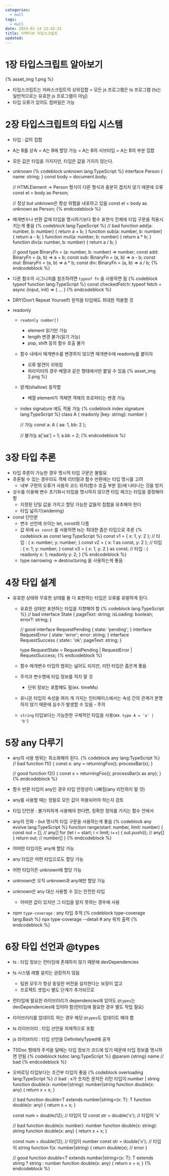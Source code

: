 ```yaml
---
categories:
  - null
tags:
  - null
date: 2024-01-14 22:42:31
title: 이펙티브 타입스크립트
updated:
---
```


# 1장 타입스크립트 알아보기

{% asset_img 1.png %}

- 타입스크립트는 자바스크립트의 상위집합
= 모든 js 프로그램은 ts 프로그램
(ts는 일반적으로는 유효한 js 프로그램이 아님)
- 타입 오류가 있어도 컴파일은 가능

# 2장 타입스크립트의 타입 시스템

- 타입 : 값의 집합
- A는 B를 상속
= A는 B에 할당 가능
= A는 B의 서브타입
= A는 B의 부분 집합
- 모든 값은 타입을 가지지만, 타입은 값을 가지지 않는다.

- unknown
{% codeblock unknown lang:TypeScript %}
	interface Person { name: string; }
    const body = document.body;
    
    // HTMLElement -> Person 형식이 다른 형식과 충분히 겹치치 않기 때문에 오류
    const el = body as Person;
    
    // 정상 but unknown은 항상 위험을 내포하고 있음
    const el = body as unknown as Person;
{% endcodeblock %}

- 매개변수나 반환 값에 타입을 명시하기보다 함수 표현식 전체에 타입 구문을 적용시키는게 좋음
{% codeblock lang:TypeScript %}
	// bad
	function add(a: number, b: number) { return a + b; }
	function sub(a: number, b: number) { return a - b; }
	function mul(a: number, b: number) { return a * b; }
	function div(a: number, b: number) { return a / b; }

	// good
	type BinaryFn = (a: number, b: number) => number;
	const add: BinaryFn = (a, b) => a + b;
	const sub: BinaryFn = (a, b) => a - b;
	const mul: BinaryFn = (a, b) => a * b;
	const div: BinaryFn = (a, b) => a / b;
{% endcodeblock %}

- 다른 함수의 시그니처를 참조하려면 `typeof fn` 을 사용하면 됨
{% codeblock typeof function lang:TypeScript %}
	const checkedFetch: typeof fetch = async (input, init) => { ... }
{% endcodeblock %}

- DRY(Don’t Repeat Yourself) 원칙을 타입에도 최대한 적용할 것
- readonly
	- `readonly number[]`
		- element 읽기만 가능
		- length 변경 불가(읽기 가능)
		- pop, shift 등의 함수 호출 불가
	- 함수 내에서 매개변수를 변경하지 않으면 매개변수에 readonly를 붙이자
		- 오류 발견이 쉬워짐
		- 파라미터의 경우 배열과 같은 형태에서만 붙일 수 있음
		{% asset_img 2.png %}
	- 얕게(shallow) 동작함
    	- 배열 element가 객체면 객체의 프로퍼티는 변경 가능
	- index signature 에도 적용 가능
	{% codeblock index signature lang:TypeScript %}
		class A {
			readonly [key: string]: number
		}

		// 가능
		const a: A {
			aa: 1,
			bb: 2
		};

		// 불가능
		a['aa'] = 1;
		a.bb = 2;
	{% endcodeblock %}

# 3장 타입 추론

- 타입 추론이 가능한 경우 명시적 타입 구문은 불필요
- 추론될 수 있는 경우라도 객체 리터럴과 함수 반환에는 타입 명시를 고려
    - 내부 구현의 오류가 사용자 코드 위치(함수 호출 부분 등)에 나타나는 것을 방지
- 상수를 이용해 변수 초기화시 타입을 명시하지 않으면 타입 체크는 타입을 결정해야 함
    - 지정된 단일 값을 가지고 할당 가능한 값들의 집합을 유추해야 한다
    - 타입 넓히기(widening)
- const 단언문
    - 변수 선언에 쓰이는 let, const와 다름
    - 값 뒤에 `as const` 를 사용하면 ts는 최대한 좁은 타입으로 추론
	{% codeblock as const lang:TypeScript %}
		const v1 = { x: 1, y: 2 }; // 타입 : { x: number; y: number; }
		const v2 = { x: 1 as const, y: 2 }; // 타입 : { x: 1; y: number; }
		const v3 = { x: 1, y: 2 } as const; // 타입 : { readonly x: 1; readonly y: 2; }
	{% endcodeblock %}
	- type narrowing -> destructuring 을 사용하는게 좋음

# 4장 타입 설계

- 유효한 상태와 무효한 상태를 둘 다 표현하는 타입은 오류를 유발하게 된다.
    - 유효한 상태만 표현하는 타입을 지향해야 함
	{% codeblock lang:TypeScript %}
		// bad
		interface State {
		pageText: string;
		isLoading: boolean;
		error?: string;
		}

		// good
		interface RequestPending { state: 'pending'; }
		interface RequestError { state: 'error'; error: string; }
		interface RequestSuccess { state:: 'ok'; pageText: string; }

		type RequestState = RequestPending | RequestError | RequestSuccess;
	{% endcodeblock %}
	- 함수 매개변수 타입의 범위는 넓어도 되지만, 리턴 타입은 좁은게 좋음
	- 주석과 변수명에 타입 정보를 적지 말 것
		- 단위 정보는 포함해도 됨(ex. timeMs)
	- 유니온 타입의 속성을 여러 개 가지는 인터페이스에서는 속성 간의 관계가 분명하지 않기 때문에 실수가 발생할 수 있음 - 주의
	- `string` 타입보다는 가능한한 구체적인 타입을 사용(ex. `type A = 'a' | 'b'`)

# 5장 any 다루기

- any의 사용 범위는 최소화해야 된다.
{% codeblock any lang:TypeScript %}
	// bad
	function f1() {
		const x: any = returningFoo();
		processBar(x);
	}

	// good
	function f2() {
		const x = returningFoo();
		processBar(x as any);
	}
{% endcodeblock %}
- 함수 반환 타입이 any인 경우 타입 안정성이 나빠짐(any 리턴하지 말 것)
- any를 사용할 때는 정말로 모든 값이 허용되어야 하는지 검토
- 타입 단언문 : 불가피하게 사용해야 한다면, 정확한 정의를 가지는 함수 안에서
- any의 진화 - but 명시적 타입 구문을 사용하는게 좋음
{% codeblock any evolve lang:TypeScript %}
	function range(start: number, limit: number) {
		const out = []; // any[]
		for (let i = start; i < limit; i++) {
			out.push(i); // any[]
		}
		return out; // number[]
	}
{% endcodeblock %}
- 어떠한 타입이든 any에 할당 가능
- any 타입은 어떤 타입으로도 할당 가능
- 어떤 타입이든 unknown에 할당 가능
- unknown은 오직 unknown과 any에만 할당 가능
- unknown은 any 대신 사용할 수 있는 안전한 타입
	- 어떠한 값이 있지만 그 타입을 알지 못하는 경우에 사용
- npm `type-coverage` : any 타입 추적
{% codeblock type-coverage lang:Bash %}
	npx type-coverage --detail # any 위치 출력
{% endcodeblock %}

# 6장 타입 선언과 @types

- ts : 타입 정보는 런타임에 존재하지 않기 때문에 devDependencies
- ts 시스템 레벨 설치는 권장하지 않음
	- 팀원 모두가 항상 동일한 버전을 설치한다는 보장이 없고
	- 프로젝트 셋업시 별도 단계가 추가되므로
- 런타임에 필요한 라이브러리가 dependencies에 있어도 `@types`는 devDependencies에 있어야 함(런타임에 필요한 경우 별도 작업 필요)
- 라이브러리를 업데이트 하는 경우 해당 `@types`도 업데이트 해야 함
- ts 라이브러리 : 타입 선언을 자체적으로 포함
- js 라이브러리 : 타입 선언을 DefinitelyTyped에 공개
- TSDoc 형태의 주석을 달때는 타입 정보가 코드에 있기 때문에 타입 정보를 명시하면 안됨
{% codeblock tsdoc lang:TypeScript %}
	@param {string} name // bad
{% endcodeblock %}
- 오버로딩 타입보다는 조건부 타입이 좋음
{% codeblock overloading lang:TypeScript %}
	// bad : x가 숫자든 문자든 리턴 타입이 number | string
	function double(x: number|string): number|string
	function double(x: any) { return x + x; }

	// bad
	function double<T extends number|string>(x: T): T
	function double(x: any) { return x + x; }

	const num = double(12); // 타입이 12
	const str = double('x'); // 타입이 'x'

	// bad
	function double(x: number): number
	function double(x: string): string
	function double(x: any) { return x + x; }

	const num = double(12); // 타입이 number
	const str = double('x'); // 타입이 string
	function f(x: number|string) {
		return double(x); // error
	}

	// good
	function double<T extends number|string>(x: T): T extends string ? string : number
	function double(x: any) { return x + x; }
{% endcodeblock %}

